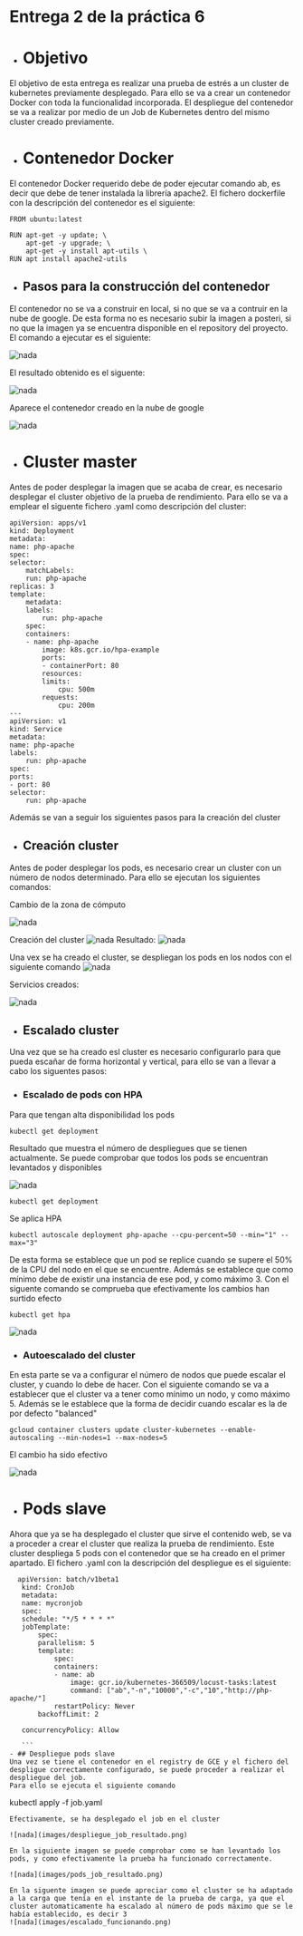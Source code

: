 # Entrega 2 de la práctica 6 
- # Objetivo
El objetivo de esta entrega es realizar una prueba de estrés a un cluster de kubernetes previamente desplegado. 
Para ello se va a crear un contenedor Docker con toda la funcionalidad incorporada.
El despliegue del contenedor se va a realizar por medio de un Job de Kubernetes dentro del mismo cluster creado previamente.

- # Contenedor Docker
El contenedor Docker requerido debe de poder ejecutar comando ab, es decir que debe de tener instalada la librería apache2.
El fichero dockerfile con la descripción del contenedor es el siguiente:

```
FROM ubuntu:latest

RUN apt-get -y update; \
    apt-get -y upgrade; \
    apt-get -y install apt-utils \
RUN apt install apache2-utils
```

- ## Pasos para la construcción del contenedor
El contenedor no se va a construir en local, si no que se va a contruir en la nube de google. De esta forma no es necesario subir la imagen a posteri, si no que la imagen ya se encuentra disponible en el repository del proyecto.
El comando a ejecutar es el siguiente:

![nada](images/construccion_nube.png)
    
El resultado obtenido es el siguente:

![nada](images/construccion_nube_resultado.jpg)

Aparece el contenedor creado en la nube de google

![nada](images/construccion_nube_resultado_gce.png)

- # Cluster master
Antes de poder desplegar la imagen que se acaba de crear, es necesario desplegar el cluster objetivo de la prueba de rendimiento.
Para ello se va a emplear el siguente fichero .yaml como descripción del cluster:

    
    apiVersion: apps/v1
    kind: Deployment
    metadata:
    name: php-apache
    spec:
    selector:
        matchLabels:
        run: php-apache
    replicas: 3
    template:
        metadata:
        labels:
            run: php-apache
        spec:
        containers:
        - name: php-apache
            image: k8s.gcr.io/hpa-example
            ports:
            - containerPort: 80
            resources:
            limits:
                cpu: 500m
            requests:
                cpu: 200m
    ---
    apiVersion: v1
    kind: Service
    metadata:
    name: php-apache
    labels:
        run: php-apache
    spec:
    ports:
    - port: 80
    selector:
        run: php-apache
    
Además se van a seguir los siguientes pasos para la creación del cluster
   
 - ## Creación cluster
 Antes de poder desplegar los pods, es necesario crear un cluster con un número de nodos determinado. Para ello se ejecutan los siguientes comandos:

Cambio de la zona de cómputo

 ![nada](images/inicializacion_google.png)

Creación del cluster
![nada](images/creacion_cluster.png)
Resultado:
![nada](images/creacion_cluster_resultado.png)

Una vex se ha creado el cluster, se despliegan los pods en los nodos con el siguiente comando
![nada](images/despliegue_master.png)

Servicios creados:

![nada](images/despliegue_master_resultado.png)

- ## Escalado cluster
Una vez que se ha creado esl cluster es necesario configurarlo para que pueda escañar de forma horizontal y vertical, para ello se van a llevar a cabo los siguentes pasos:
- ### Escalado de pods con HPA
Para que tengan alta disponibilidad los pods
```
kubectl get deployment
```
Resultado que muestra el número de despliegues que se tienen actualmente. Se puede comprobar que todos los pods se encuentran levantados y disponibles

![nada](images/get_deployment.png)

```
kubectl get deployment
```

Se aplica HPA
```
kubectl autoscale deployment php-apache --cpu-percent=50 --min="1" --max="3"

```
De esta forma se establece que un pod se replice cuando se supere el 50% de la CPU del nodo en el que se encuentre. Además se establece que como mínimo debe de existir una instancia de ese pod, y como máximo 3.
Con el siguente comando se comprueba que efectivamente los cambios han surtido efecto
```
kubectl get hpa
```

![nada](images/hpa_resultado.png)

- ### Autoescalado del cluster
En esta parte se va a configurar el número de nodos que puede escalar el cluster, y cuando lo debe de hacer.
Con el siguiente comando se va a establecer que el cluster va a tener como mínimo un nodo, y como máximo 5.
Además se le establece que la forma de decidir cuando escalar es la de por defecto "balanced"

```
gcloud container clusters update cluster-kubernetes --enable-autoscaling --min-nodes=1 --max-nodes=5
```
El cambio ha sido efectivo

![nada](images/escalado_resultado.png)

- # Pods slave
Ahora que ya se ha desplegado el cluster que sirve el contenido web, se va a proceder a crear el cluster que realiza la prueba de rendimiento.
Este cluster despliega 5 pods con el contenedor que se ha creado en el primer apartado.
El fichero .yaml con la descripción del despliegue es el siguiente:
 ```
   apiVersion: batch/v1beta1
    kind: CronJob
    metadata:
    name: mycronjob
    spec:
    schedule: "*/5 * * * *"
    jobTemplate:
        spec:
        parallelism: 5
        template:
            spec:
            containers:
            - name: ab
                image: gcr.io/kubernetes-366509/locust-tasks:latest
                command: ["ab","-n","10000","-c","10","http://php-apache/"]
            restartPolicy: Never
        backoffLimit: 2
    
    concurrencyPolicy: Allow 

    ```
- ## Despliegue pods slave
Una vez se tiene el contenedor en el registry de GCE y el fichero del despligue correctamente configurado, se puede proceder a realizar el despliegue del job.
Para ello se ejecuta el siguiente comando
```
kubectl apply -f job.yaml
```
Efectivamente, se ha desplegado el job en el cluster

![nada](images/despliegue_job_resultado.png)

En la siguiente imagen se puede comprobar como se han levantado los pods, y como efectivamente la prueba ha funcionado correctamente.

![nada](images/pods_job_resultado.png)

En la siguente imagen se puede apreciar como el cluster se ha adaptado a la carga que tenía en el instante de la prueba de carga, ya que el cluster automaticamente ha escalado al número de pods máximo que se le había establecido, es decir 3
![nada](images/escalado_funcionando.png)

